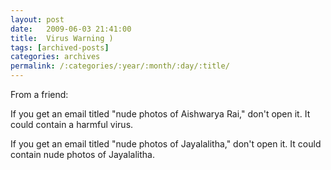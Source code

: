 ```yaml
---
layout: post
date:	2009-06-03 21:41:00
title:  Virus Warning )
tags: [archived-posts]
categories: archives
permalink: /:categories/:year/:month/:day/:title/
---
```

From a friend:


If you get an email titled "nude photos of Aishwarya Rai," don't open it. It could contain a harmful virus.

If you get an email titled "nude photos of Jayalalitha," don't open it. It could contain nude photos of Jayalalitha.
